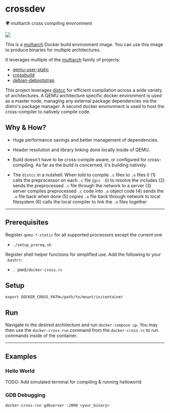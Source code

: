 # crossdev
:earth_africa: multiarch cross compiling environment

![](https://raw.githubusercontent.com/multiarch/dockerfile/master/logo.jpg)

This is a [multiarch](https://github.com/multiarch) Docker build environment image.
You can use this image to produce binaries for multiple architectures.

It leverages multiple of the [multiarch](https://github.com/multiarch) family of projects:
* [qemu-user-static](https://github.com/multiarch/qemu-user-static)
* [crossbuild](https://github.com/multiarch/crossbuild)
* [debian-debootstrap](https://github.com/multiarch/debian-debootstrap)

This project leverages [distcc](https://github.com/distcc/distcc) for efficient compilation across a wide variety of architectures.
A QEMU architecture specific docker environment is used as a master node, managing any external package dependencies via the distro's package manager.
A second docker environment is used to host the cross-compiler to natively compile code.

## Why & How?

* Huge performance savings and better management of dependencies.

* Header resolution and library linking done locally inside of QEMU.

* Build doesn't have to be cross-compile aware, or configured for cross-compiling. As far as the build is concerned, it's building natively.

* The `distcc` in a nutshell: 
When told to compile `.c` files to `.o` files it 
(1) calls the preprocessor on each `.c` file (`gcc -E`) to resolve the includes 
(2) sends the preprocessed `.c` file through the network to a server
(3) server compiles preprocessed `.c` code into `.o` object code
(4) sends the `.o` file back when done
(5) copies `.o` file back through network to local filesystem
(6) calls the local compiler to link the `.o` files together


---

## Prerequisites

Register `qemu-*-static` for all supported processors except the current one
* `./setup_prereq.sh`

Register shell helper functions for simplified use. Add the following to your `.bashrc`:
* `. `pwd`/docker-cross.rc`

## Setup

`export DOCKER_CROSS_PATH=/path/to/mount/in/container`

## Run

Navigate to the desired architecture and run `docker-compose up`.
You may then use the `docker-cross-run` command from the `docker-cross.rc` to run commands inside of the container.

---

## Examples

### Hello World

 TODO: Add simulated terminal for compiling & running helloworld

### GDB Debugging
`docker-cross-run gdbserver :2000 <your_binary>`


